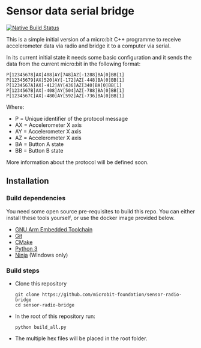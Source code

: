 # Sensor data serial bridge

[![Native Build Status](https://github.com/microbit-foundation/sensor-radio-bridge/actions/workflows/build.yml/badge.svg)](https://github.com/microbit-foundation/sensor-radio-bridge/actions/workflows/build.yml)

This is a simple initial version of a micro:bit C++ programme to receive
accelerometer data via radio and bridge it to a computer via serial.

In its current initial state it needs some basic configuration and it
sends the data from the current micro:bit in the following format:

```
P[12345678]AX[408]AY[748]AZ[-1288]BA[0]BB[1]
P[12345679]AX[520]AY[-172]AZ[-448]BA[0]BB[1]
P[1234567A]AX[-412]AY[436]AZ[340]BA[0]BB[1]
P[1234567B]AX[-408]AY[504]AZ[-788]BA[0]BB[1]
P[1234567C]AX[-480]AY[592]AZ[-736]BA[0]BB[1]
```

Where:
- P = Unique identifier of the protocol message
- AX = Accelerometer X axis
- AY = Accelerometer X axis
- AZ = Accelerometer X axis
- BA = Button A state
- BB = Button B state

More information about the protocol will be defined soon.


## Installation

### Build dependencies

You need some open source pre-requisites to build this repo. You can either install these tools yourself, or use the docker image provided below.

- [GNU Arm Embedded Toolchain](https://developer.arm.com/tools-and-software/open-source-software/developer-tools/gnu-toolchain/gnu-rm/downloads)
- [Git](https://git-scm.com)
- [CMake](https://cmake.org/download/)
- [Python 3](https://www.python.org/downloads/)
- [Ninja](https://ninja-build.org/) (Windows only)


### Build steps

- Clone this repository
  ```
  git clone https://github.com/microbit-foundation/sensor-radio-bridge
  cd sensor-radio-bridge
  ```
- In the root of this repository run:
  ```
  python build_all.py
  ```
- The multiple hex files will be placed in the root folder.

